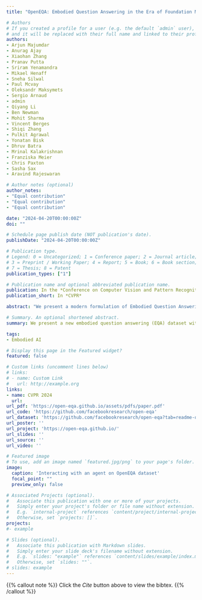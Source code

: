 ```yaml
---
title: "OpenEQA: Embodied Question Answering in the Era of Foundation Models"

# Authors
# If you created a profile for a user (e.g. the default `admin` user), write the username (folder name) here 
# and it will be replaced with their full name and linked to their profile.
authors:
- Arjun Majumdar
- Anurag Ajay
- Xiaohan Zhang
- Pranav Putta
- Sriram Yenamandra
- Mikael Henaff
- Sneha Silwal
- Paul Mcvay
- Oleksandr Maksymets
- Sergio Arnaud
- admin
- Qiyang Li
- Ben Newman
- Mohit Sharma
- Vincent Berges
- Shiqi Zhang
- Pulkit Agrawal
- Yonatan Bisk
- Dhruv Batra
- Mrinal Kalakrishnan
- Franziska Meier
- Chris Paxton
- Sasha Sax
- Aravind Rajeswaran

# Author notes (optional)
author_notes:
- "Equal contribution"
- "Equal contribution"
- "Equal contribution"

date: "2024-04-20T00:00:00Z"
doi: ""

# Schedule page publish date (NOT publication's date).
publishDate: "2024-04-20T00:00:00Z"

# Publication type.
# Legend: 0 = Uncategorized; 1 = Conference paper; 2 = Journal article;
# 3 = Preprint / Working Paper; 4 = Report; 5 = Book; 6 = Book section;
# 7 = Thesis; 8 = Patent
publication_types: ["1"]

# Publication name and optional abbreviated publication name.
publication: In the *Conference on Computer Vision and Pattern Recognition 2024* and *ICRA Workshop on Mobile Manipulation and Embodied Intelligence, 2024 (Spotlight)*
publication_short: In *CVPR*

abstract: "We present a modern formulation of Embodied Question Answering (EQA) as the task of understanding an environment well enough to answer questions about it in natural language. An agent can achieve such an understanding by either drawing upon episodic memory, exemplified by agents on smart glasses, or by actively exploring the environment, as in the case of mobile robots. We accompany our formulation with OpenEQA - the first open-vocabulary benchmark dataset for EQA supporting both episodic memory and active exploration use cases. OpenEQA contains over 1600 high-quality human generated questions drawn from over 180 real-world environments. In addition to the dataset, we also provide an automatic LLM-powered evaluation protocol that has excellent correlation with human judgement. Using this dataset and evaluation protocol, we evaluate several state-of-the-art foundation models like GPT-4V and find that they significantly lag behind human-level performance. Consequently, OpenEQA stands out as a straightforward, measurable, and practically relevant benchmark that poses a considerable challenge to current generation of AI models. We hope this inspires and stimulates future research at the intersection of Embodied AI, conversational agents, and world models."

# Summary. An optional shortened abstract.
summary: We present a new embodied question answering (EQA) dataset with open vocabulary questions.

tags:
- Embodied AI

# Display this page in the Featured widget?
featured: false

# Custom links (uncomment lines below)
# links:
# - name: Custom Link
#   url: http://example.org
links:
- name: CVPR 2024
  url: 
url_pdf: 'https://open-eqa.github.io/assets/pdfs/paper.pdf'
url_code: 'https://github.com/facebookresearch/open-eqa'
url_dataset: 'https://github.com/facebookresearch/open-eqa?tab=readme-ov-file#dataset'
url_poster: ''
url_project: 'https://open-eqa.github.io/'
url_slides: ''
url_source: ''
url_video: ''

# Featured image
# To use, add an image named `featured.jpg/png` to your page's folder. 
image: 
  caption: 'Interacting with an agent on OpenEQA dataset'
  focal_point: ""
  preview_only: false

# Associated Projects (optional).
#   Associate this publication with one or more of your projects.
#   Simply enter your project's folder or file name without extension.
#   E.g. `internal-project` references `content/project/internal-project/index.md`.
#   Otherwise, set `projects: []`.
projects:
#- example

# Slides (optional).
#   Associate this publication with Markdown slides.
#   Simply enter your slide deck's filename without extension.
#   E.g. `slides: "example"` references `content/slides/example/index.md`.
#   Otherwise, set `slides: ""`.
# slides: example
---
```


{{% callout note %}}
Click the *Cite* button above to view the bibtex.
{{% /callout %}}